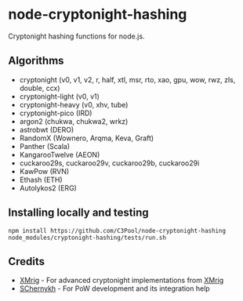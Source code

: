 node-cryptonight-hashing
===============

Cryptonight hashing functions for node.js.


Algorithms
----------
* cryptonight (v0, v1, v2, r, half, xtl, msr, rto, xao, gpu, wow, rwz, zls, double, ccx)
* cryptonight-light (v0, v1)
* cryptonight-heavy (v0, xhv, tube)
* cryptonight-pico (IRD)
* argon2 (chukwa, chukwa2, wrkz)
* astrobwt (DERO)
* RandomX (Wownero, Arqma, Keva, Graft)
* Panther (Scala)
* KangarooTwelve (AEON)
* cuckaroo29s, cuckaroo29v, cuckaroo29b, cuckaroo29i
* KawPow (RVN)
* Ethash (ETH)
* Autolykos2 (ERG)

Installing locally and testing
-----
```
npm install https://github.com/C3Pool/node-cryptonight-hashing
node_modules/cryptonight-hashing/tests/run.sh
```

Credits
-------
* [XMrig](https://github.com/xmrig) - For advanced cryptonight implementations from [XMrig](https://github.com/xmrig/xmrig)
* [SChernykh](https://github.com/SChernykh) - For PoW development and its integration help
